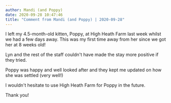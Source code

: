 ```yaml
---
author: Mandi (and Poppy)
date: 2020-09-28 10:47:46
title: "Comment from Mandi (and Poppy) | 2020-09-28"
---
```

I left my 4.5-month-old kitten, Poppy, at High Heath Farm last week whilst we had a few days away. This was my first time away from her since we got her at 8 weeks old! 

Lyn and the rest of the staff couldn't have made the stay more positive if they tried.

Poppy was happy and well looked after and they kept me updated on how she was settled (very well!) 

I wouldn't hesitate to use High Heath Farm for Poppy in the future. 

Thank you! 
